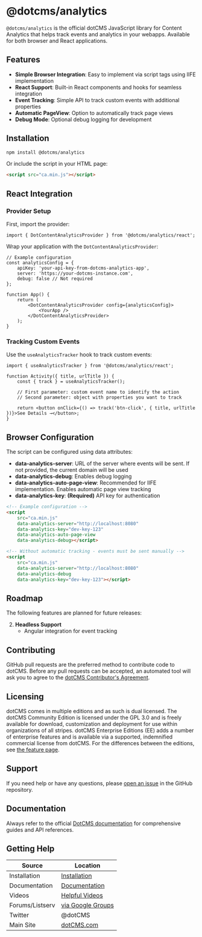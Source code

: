 # @dotcms/analytics

`@dotcms/analytics` is the official dotCMS JavaScript library for Content Analytics that helps track events and analytics in your webapps. Available for both browser and React applications.

## Features

-   **Simple Browser Integration**: Easy to implement via script tags using IIFE implementation
-   **React Support**: Built-in React components and hooks for seamless integration
-   **Event Tracking**: Simple API to track custom events with additional properties
-   **Automatic PageView**: Option to automatically track page views
-   **Debug Mode**: Optional debug logging for development

## Installation

```bash
npm install @dotcms/analytics
```

Or include the script in your HTML page:

```html
<script src="ca.min.js"></script>
```

## React Integration

### Provider Setup

First, import the provider:

```tsx
import { DotContentAnalyticsProvider } from '@dotcms/analytics/react';
```

Wrap your application with the `DotContentAnalyticsProvider`:

```tsx
// Example configuration
const analyticsConfig = {
    apiKey: 'your-api-key-from-dotcms-analytics-app',
    server: 'https://your-dotcms-instance.com',
    debug: false // Not required
};

function App() {
    return (
        <DotContentAnalyticsProvider config={analyticsConfig}>
            <YourApp />
        </DotContentAnalyticsProvider>
    );
}
```

### Tracking Custom Events

Use the `useAnalyticsTracker` hook to track custom events:

```tsx
import { useAnalyticsTracker } from '@dotcms/analytics/react';

function Activity({ title, urlTitle }) {
    const { track } = useAnalyticsTracker();

    // First parameter: custom event name to identify the action
    // Second parameter: object with properties you want to track

    return <button onClick={() => track('btn-click', { title, urlTitle })}>See Details →</button>;
}
```

## Browser Configuration

The script can be configured using data attributes:

-   **data-analytics-server**: URL of the server where events will be sent. If not provided, the current domain will be used
-   **data-analytics-debug**: Enables debug logging
-   **data-analytics-auto-page-view**: Recommended for IIFE implementation. Enables automatic page view tracking
-   **data-analytics-key**: **(Required)** API key for authentication

```html
<!-- Example configuration -->
<script
    src="ca.min.js"
    data-analytics-server="http://localhost:8080"
    data-analytics-key="dev-key-123"
    data-analytics-auto-page-view
    data-analytics-debug></script>

<!-- Without automatic tracking - events must be sent manually -->
<script
    src="ca.min.js"
    data-analytics-server="http://localhost:8080"
    data-analytics-debug
    data-analytics-key="dev-key-123"></script>
```

## Roadmap

The following features are planned for future releases:

2. **Headless Support**
    - Angular integration for event tracking

## Contributing

GitHub pull requests are the preferred method to contribute code to dotCMS. Before any pull requests can be accepted, an automated tool will ask you to agree to the [dotCMS Contributor's Agreement](https://gist.github.com/wezell/85ef45298c48494b90d92755b583acb3).

## Licensing

dotCMS comes in multiple editions and as such is dual licensed. The dotCMS Community Edition is licensed under the GPL 3.0 and is freely available for download, customization and deployment for use within organizations of all stripes. dotCMS Enterprise Editions (EE) adds a number of enterprise features and is available via a supported, indemnified commercial license from dotCMS. For the differences between the editions, see [the feature page](http://dotcms.com/cms-platform/features).

## Support

If you need help or have any questions, please [open an issue](https://github.com/dotCMS/core/issues/new/choose) in the GitHub repository.

## Documentation

Always refer to the official [DotCMS documentation](https://www.dotcms.com/docs/latest/) for comprehensive guides and API references.

## Getting Help

| Source          | Location                                                            |
| --------------- | ------------------------------------------------------------------- |
| Installation    | [Installation](https://dotcms.com/docs/latest/installation)         |
| Documentation   | [Documentation](https://dotcms.com/docs/latest/table-of-contents)   |
| Videos          | [Helpful Videos](http://dotcms.com/videos/)                         |
| Forums/Listserv | [via Google Groups](https://groups.google.com/forum/#!forum/dotCMS) |
| Twitter         | @dotCMS                                                             |
| Main Site       | [dotCMS.com](https://dotcms.com/)                                   |
